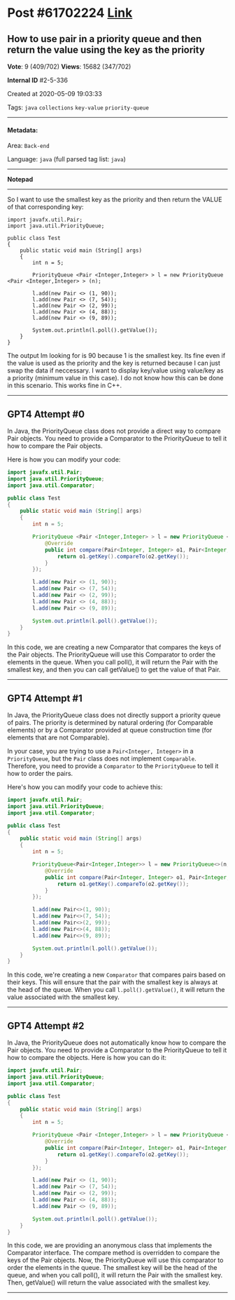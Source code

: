 
# Post \#61702224 [Link](https://stackoverflow.com/questions/61702224/)

## How to use pair in a priority queue and then return the value using the key as the priority

**Vote**: 9 (409/702) **Views**: 15682 (347/702) 

**Internal ID** \#2-5-336

Created at 2020-05-09 19:03:33

Tags: `java` `collections` `key-value` `priority-queue`

----------

#### Metadata:

Area: `Back-end`

Language: `java` (full parsed tag list: `java`)

----------

**Notepad**


----------

So I want to use the smallest key as the priority and then return the VALUE of that corresponding key:

```
import javafx.util.Pair;
import java.util.PriorityQueue;

public class Test
{
    public static void main (String[] args)
    {
        int n = 5;

        PriorityQueue <Pair <Integer,Integer> > l = new PriorityQueue <Pair <Integer,Integer> > (n);

        l.add(new Pair <> (1, 90));
        l.add(new Pair <> (7, 54));
        l.add(new Pair <> (2, 99));
        l.add(new Pair <> (4, 88));
        l.add(new Pair <> (9, 89));

        System.out.println(l.poll().getValue()); 
    }
}
```


The output Im looking for is 90 because 1 is the smallest key. Its fine even if the value is used as the priority and the key is returned because I can just swap the data if neccessary. I want to display key/value using value/key as a priority (minimum value in this case). I do not know how this can be done in this scenario. This works fine in C++.


----------
        
## GPT4 Attempt \#0

In Java, the PriorityQueue class does not provide a direct way to compare Pair objects. You need to provide a Comparator to the PriorityQueue to tell it how to compare the Pair objects. 

Here is how you can modify your code:

```java
import javafx.util.Pair;
import java.util.PriorityQueue;
import java.util.Comparator;

public class Test
{
    public static void main (String[] args)
    {
        int n = 5;

        PriorityQueue <Pair <Integer,Integer> > l = new PriorityQueue <Pair <Integer,Integer> > (n, new Comparator<Pair<Integer, Integer>>() {
            @Override
            public int compare(Pair<Integer, Integer> o1, Pair<Integer, Integer> o2) {
                return o1.getKey().compareTo(o2.getKey());
            }
        });

        l.add(new Pair <> (1, 90));
        l.add(new Pair <> (7, 54));
        l.add(new Pair <> (2, 99));
        l.add(new Pair <> (4, 88));
        l.add(new Pair <> (9, 89));

        System.out.println(l.poll().getValue()); 
    }
}
```

In this code, we are creating a new Comparator that compares the keys of the Pair objects. The PriorityQueue will use this Comparator to order the elements in the queue. When you call poll(), it will return the Pair with the smallest key, and then you can call getValue() to get the value of that Pair.

--------

## GPT4 Attempt \#1

In Java, the PriorityQueue class does not directly support a priority queue of pairs. The priority is determined by natural ordering (for Comparable elements) or by a Comparator provided at queue construction time (for elements that are not Comparable).

In your case, you are trying to use a `Pair<Integer, Integer>` in a `PriorityQueue`, but the `Pair` class does not implement `Comparable`. Therefore, you need to provide a `Comparator` to the `PriorityQueue` to tell it how to order the pairs.

Here's how you can modify your code to achieve this:

```java
import javafx.util.Pair;
import java.util.PriorityQueue;
import java.util.Comparator;

public class Test
{
    public static void main (String[] args)
    {
        int n = 5;

        PriorityQueue<Pair<Integer,Integer>> l = new PriorityQueue<>(n, new Comparator<Pair<Integer, Integer>>() {
            @Override
            public int compare(Pair<Integer, Integer> o1, Pair<Integer, Integer> o2) {
                return o1.getKey().compareTo(o2.getKey());
            }
        });

        l.add(new Pair<>(1, 90));
        l.add(new Pair<>(7, 54));
        l.add(new Pair<>(2, 99));
        l.add(new Pair<>(4, 88));
        l.add(new Pair<>(9, 89));

        System.out.println(l.poll().getValue()); 
    }
}
```

In this code, we're creating a new `Comparator` that compares pairs based on their keys. This will ensure that the pair with the smallest key is always at the head of the queue. When you call `l.poll().getValue()`, it will return the value associated with the smallest key.

--------

## GPT4 Attempt \#2

In Java, the PriorityQueue does not automatically know how to compare the Pair objects. You need to provide a Comparator to the PriorityQueue to tell it how to compare the objects. Here is how you can do it:

```java
import javafx.util.Pair;
import java.util.PriorityQueue;
import java.util.Comparator;

public class Test
{
    public static void main (String[] args)
    {
        int n = 5;

        PriorityQueue <Pair <Integer,Integer> > l = new PriorityQueue <Pair <Integer,Integer> > (n, new Comparator<Pair<Integer, Integer>>() {
            @Override
            public int compare(Pair<Integer, Integer> o1, Pair<Integer, Integer> o2) {
                return o1.getKey().compareTo(o2.getKey());
            }
        });

        l.add(new Pair <> (1, 90));
        l.add(new Pair <> (7, 54));
        l.add(new Pair <> (2, 99));
        l.add(new Pair <> (4, 88));
        l.add(new Pair <> (9, 89));

        System.out.println(l.poll().getValue()); 
    }
}
```

In this code, we are providing an anonymous class that implements the Comparator interface. The compare method is overridden to compare the keys of the Pair objects. Now, the PriorityQueue will use this comparator to order the elements in the queue. The smallest key will be the head of the queue, and when you call poll(), it will return the Pair with the smallest key. Then, getValue() will return the value associated with the smallest key.

--------

